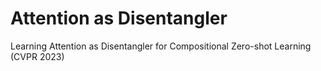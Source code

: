 # Attention as Disentangler
Learning Attention as Disentangler for Compositional Zero-shot Learning (CVPR 2023)
